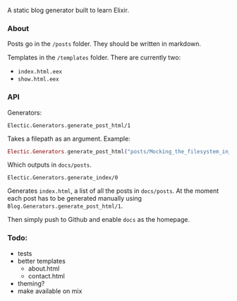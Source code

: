 A static blog generator built to learn Elixir.

### About
Posts go in the `/posts` folder. They should be written in markdown.

Templates in the `/templates` folder. There are currently two:
- `index.html.eex`
- `show.html.eex`

### API
Generators:

`Electic.Generators.generate_post_html/1`

Takes a filepath as an argument. Example:

```ex
Electic.Generators.generate_post_html("posts/Mocking_the_filesystem_in_Elixir.md")
```

Which outputs in `docs/posts`.

`Electic.Generators.generate_index/0`  

Generates `index.html`, a list of all the posts in `docs/posts`. At the moment each post has to be generated manually using `Blog.Generators.generate_post_html/1`.

Then simply push to Github and enable `docs` as the homepage.

### Todo:

- tests
- better templates
  - about.html
  - contact.html
- theming?
- make available on mix
